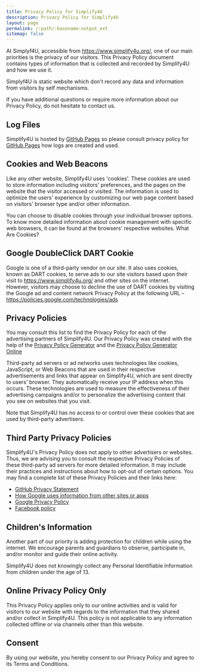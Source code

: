 ```yaml
---
title: Privacy Policy for Simplify4U
description: Privacy Policy for Simplify4U
layout: page
permalink: /:path/:basename:output_ext
sitemap: false
---
```


At Simplyf4U, accessible from <https://www.simplify4u.org/>, one of our main priorities is the privacy of our visitors.
This Privacy Policy document contains types of information that is collected and recorded by Simplify4U and how we use it.

Simplyf4U is static website which don't record any data and information from visitors by self mechanisms.

If you have additional questions or require more information about our Privacy Policy, do not hesitate to contact us.

## Log Files

Simplify4U is hosted by [GitHub Pages](https://pages.github.com/)
so please consult privacy policy for [GitHub Pages](https://help.github.com/en/github/site-policy/github-privacy-statement#github-pages)
how logs are created and used.

## Cookies and Web Beacons

Like any other website, Simplify4U uses 'cookies'.
These cookies are used to store information including visitors' preferences,
and the pages on the website that the visitor accessed or visited.
The information is used to optimize the users' experience by customizing
our web page content based on visitors' browser type and/or other information.

You can choose to disable cookies through your individual browser options.
To know more detailed information about cookie management with specific web browsers,
it can be found at the browsers' respective websites. What Are Cookies?

## Google DoubleClick DART Cookie

Google is one of a third-party vendor on our site.
It also uses cookies, known as DART cookies, to serve ads to our site visitors based upon their visit
to <https://www.simplify4u.org/> and other sites on the internet.
However, visitors may choose to decline the use of DART cookies by visiting the Google ad
and content network Privacy Policy at the following URL – <https://policies.google.com/technologies/ads>

## Privacy Policies

You may consult this list to find the Privacy Policy for each of the advertising partners of Simplify4U.
Our Privacy Policy was created with the help of the [Privacy Policy Generator](https://www.privacypolicygenerator.info)
and the [Privacy Policy Generator Online](https://www.privacypolicyonline.com)

Third-party ad servers or ad networks uses technologies like cookies, JavaScript, or Web Beacons that are used
in their respective advertisements and links that appear on Simplify4U, which are sent directly to users' browser.
They automatically receive your IP address when this occurs. These technologies are used to measure
the effectiveness of their advertising campaigns and/or to personalize the advertising content
that you see on websites that you visit.

Note that Simplify4U has no access to or control over these cookies that are used by third-party advertisers.

## Third Party Privacy Policies

Simplify4U's Privacy Policy does not apply to other advertisers or websites.
Thus, we are advising you to consult the respective Privacy Policies of these third-party ad servers
for more detailed information. It may include their practices and instructions about how to opt-out
of certain options. You may find a complete list of these Privacy Policies and their links here:

 - [GitHub Privacy Statement](https://help.github.com/en/github/site-policy/github-privacy-statement)
 - [How Google uses information from other sites or apps](https://policies.google.com/technologies/partner-sites)
 - [Google Privacy Policy](https://policies.google.com/privacy)
 - [Facebook policy](https://www.facebook.com/full_data_use_policy)

## Children's Information

Another part of our priority is adding protection for children while using the internet.
We encourage parents and guardians to observe, participate in, and/or monitor and guide their online activity.

Simplify4U does not knowingly collect any Personal Identifiable Information from children under the age of 13.

## Online Privacy Policy Only

This Privacy Policy applies only to our online activities and is valid for visitors to our
website with regards to the information that they shared and/or collect in Simplify4U.
This policy is not applicable to any information collected offline or via channels other than this website.

## Consent

By using our website, you hereby consent to our Privacy Policy and agree to its Terms and Conditions.
